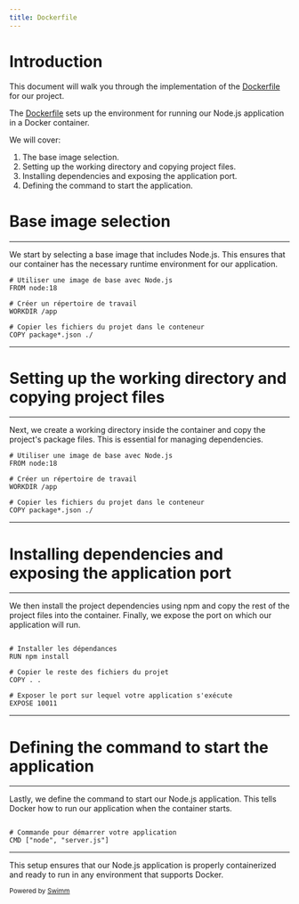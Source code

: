 ```yaml
---
title: Dockerfile
---
```

# Introduction

This document will walk you through the implementation of the <SwmPath>[Dockerfile](/Dockerfile)</SwmPath> for our project.

The <SwmPath>[Dockerfile](/Dockerfile)</SwmPath> sets up the environment for running our Node.js application in a Docker container.

We will cover:

1. The base image selection.
2. Setting up the working directory and copying project files.
3. Installing dependencies and exposing the application port.
4. Defining the command to start the application.

# Base image selection

<SwmSnippet path="/Dockerfile" line="1">

---

We start by selecting a base image that includes Node.js. This ensures that our container has the necessary runtime environment for our application.

```
# Utiliser une image de base avec Node.js
FROM node:18

# Créer un répertoire de travail
WORKDIR /app

# Copier les fichiers du projet dans le conteneur
COPY package*.json ./
```

---

</SwmSnippet>

# Setting up the working directory and copying project files

<SwmSnippet path="/Dockerfile" line="1">

---

Next, we create a working directory inside the container and copy the project's package files. This is essential for managing dependencies.

```
# Utiliser une image de base avec Node.js
FROM node:18

# Créer un répertoire de travail
WORKDIR /app

# Copier les fichiers du projet dans le conteneur
COPY package*.json ./
```

---

</SwmSnippet>

# Installing dependencies and exposing the application port

<SwmSnippet path="/Dockerfile" line="9">

---

We then install the project dependencies using npm and copy the rest of the project files into the container. Finally, we expose the port on which our application will run.

```

# Installer les dépendances
RUN npm install

# Copier le reste des fichiers du projet
COPY . .

# Exposer le port sur lequel votre application s'exécute
EXPOSE 10011
```

---

</SwmSnippet>

# Defining the command to start the application

<SwmSnippet path="/Dockerfile" line="18">

---

Lastly, we define the command to start our Node.js application. This tells Docker how to run our application when the container starts.

```

# Commande pour démarrer votre application
CMD ["node", "server.js"]
```

---

</SwmSnippet>

This setup ensures that our Node.js application is properly containerized and ready to run in any environment that supports Docker.

<SwmMeta version="3.0.0" repo-id="Z2l0aHViJTNBJTNBUmV0YWlsSHViJTNBJTNBTWFlbC1DYXM=" repo-name="RetailHub"><sup>Powered by [Swimm](https://app.swimm.io/)</sup></SwmMeta>
